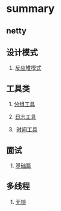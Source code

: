 # summary

## netty

## 设计模式

  1. [反应堆模式](https://github.com/zhizhi555555/javatools/blob/master/src/main/java/desiger/Reactor%EF%BC%88%E5%8F%8D%E5%BA%94%E5%99%A8%EF%BC%89%E6%A8%A1%E5%BC%8F.md)

## 工具类
  
 &ensp;1.  [分组工具](https://github.com/zhizhi555555/javatools/blob/master/src/main/java/utils/GroupUtil.java)<br/>
 
 &ensp;2.  [日志工具](https://github.com/zhizhi555555/javatools/blob/master/src/main/java/utils/LogUtils.java)
 
 &ensp;3.  [时间工具](https://github.com/zhizhi555555/javatools/blob/master/src/main/java/utils/DateUtils.java)
 
## 面试
 
  &ensp; 1. [基础篇](https://github.com/zhizhi555555/javatools/blob/master/src/main/java/interview/view.md)　
  
## 多线程  
  &ensp; 1. [无锁](https://github.com/zhizhi555555/javatools/blob/master/src/main/java/thread/%E6%97%A0%E9%94%81.md)
